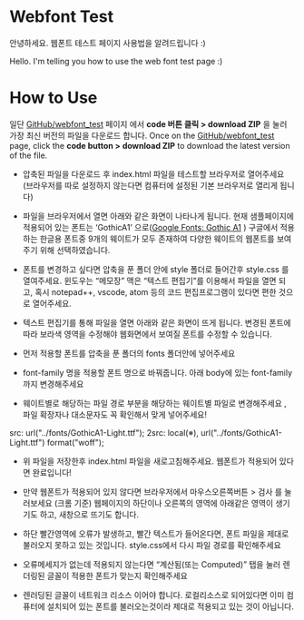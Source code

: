 # Webfont Test 

안녕하세요. 웹폰트 테스트 페이지 사용법을 알려드립니다 :)

Hello. I'm telling you how to use the web font test page :)


# How to Use
일단 [GitHub/webfont_test](https://github.com/tvfxq0213/webfont_test) 페이지 에서 **code 버튼 클릭 >  download ZIP** 을 눌러 가장 최신 버전의 파일을 다운로드 합니다.
Once on the [GitHub/webfont_test](https://github.com/tvfxq0213/webfont_test) page, click the **code button > download ZIP** to download the latest version of the file.

 - 압축된 파일을 다운로드 후 index.html 파일을 테스트할 브라우저로 열어주세요 (브라우저를 따로 설정하지 않는다면 컴퓨터에 설정된 기본 브라우저로 열리게 됩니다)
 - 파일을 브라우저에서 열면 아래와 같은 화면이 나타나게 됩니다. 현재 샘플페이지에 적용되어 있는 폰트는 ‘GothicA1’ 으로([Google Fonts: Gothic A1](https://fonts.google.com/specimen/Gothic+A1?subset=korean&noto.script=Kore) ) 구글에서 적용하는 한글용 폰트중 9개의 웨이트가 모두 존재하여 다양한 웨이트의 웹폰트를 보여주기 위해 선택하였습니다.

 - 폰트를 변경하고 싶다면 압축을 푼 폴더 안에 style 폴더로 들어간후 style.css 를 열여주세요. 윈도우는 “메모장” 맥은 “텍스트 편집기”를 이용해서 파일을 열면 되고, 혹시 notepad++, vscode, atom 등의 코드 편집프로그램이 있다면 편한 것으로 열어주세요.
 - 텍스트 편집기를 통해 파일을 열면 아래와 같은 화면이 뜨게 됩니다. 변경된 폰트에 따라 보라색 영역을 수정해야 웹화면에서 보여질 폰트를 수정할 수 있습니다.

 - 먼저 적용할 폰트를 압축을 푼 폴더의 fonts 폴더안에 넣어주세요
 -  font-family 명을 적용할 폰트 명으로 바꿔줍니다. 아래 body에 있는 font-family까지 변경해주세요
 - 웨이트별로 해당하는 파일 경로 부분을 해당하는 웨이트별 파일로 변경해주세요 , 파일 확장자나 대소문자도 꼭 확인해서 맞게 넣어주세요!


 src: url("../fonts/GothicA1-Light.ttf"); 2src: local(※), url("../fonts/GothicA1-Light.ttf") format("woff");

 - 위 파일을 저장한후 index.html 파일을 새로고침해주세요. 웹폰트가 적용되어 있다면 완료입니다!

 - 만약 웹폰트가 적용되어 있지 않다면 브라우저에서 마우스오른쪽버튼 > 검사 를 눌러보세요 (크롬 기준) 웹페이지의 하단이나 오른쪽의 영역에 아래같은 영역이 생기기도 하고, 새창으로 뜨기도 합니다.
 - 하단 빨간영역에 오류가 발생하고, 빨간 텍스트가 들어온다면, 폰트 파일을 제대로 불러오지 못하고 있는 것입니다. style.css에서 다시 파일 경로를 확인해주세요
 - 오류메세지가 없는데 적용되지 않는다면 “계산됨(또는 Computed)” 탭을 눌러 렌더링된 글꼴이 적용한 폰트가 맞는지 확인해주세요
 - 렌러딩된 글꼴이 네트워크 리소스 이어야 합니다. 로컬리소스로 되어있다면 이미 컴퓨터에 설치되어 있는 폰트를 불러오는것이라 제대로 적용되고 있는 것이 아닙니다.
